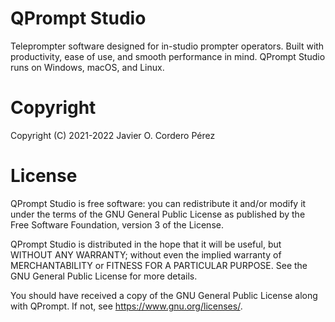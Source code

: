# QPrompt Studio
Teleprompter software designed for in-studio prompter operators. Built with productivity, ease of use, and smooth performance in mind. QPrompt Studio runs on Windows, macOS, and Linux.

# Copyright
Copyright (C) 2021-2022 Javier O. Cordero Pérez

# License
QPrompt Studio is free software: you can redistribute it and/or modify
it under the terms of the GNU General Public License as published by
the Free Software Foundation, version 3 of the License.

QPrompt Studio is distributed in the hope that it will be useful,
but WITHOUT ANY WARRANTY; without even the implied warranty of
MERCHANTABILITY or FITNESS FOR A PARTICULAR PURPOSE.  See the
GNU General Public License for more details.

You should have received a copy of the GNU General Public License
along with QPrompt.  If not, see <https://www.gnu.org/licenses/>.
